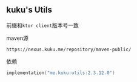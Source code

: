 ## kuku's Utils

前缀和`ktor client`版本号一致

maven源
```text
https://nexus.kuku.me/repository/maven-public/
```

依赖
```kotlin
implementation("me.kuku:utils:2.3.12.0")
```
